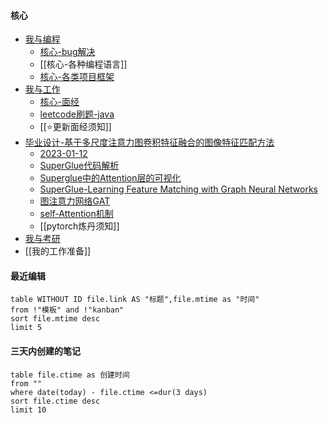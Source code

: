 #### 核心
- [我与编程](编程/我与编程.md)
	- [核心-bug解决](bug解决/核心-bug解决.md)
	- [[核心-各种编程语言]]
	- [核心-各类项目框架](编程/工作相关/核心-各类项目框架.md)
- [我与工作](编程/我与工作.md)
	- [核心-面经](编程/工作相关/核心-面经.md)
	- [leetcode刷题-java](编程/Leetcode/leetcode刷题-java.md)
	- [[⭐更新面经须知]]
- [毕业设计-基于多尺度注意力图卷积特征融合的图像特征匹配方法](科研/毕业设计/毕业设计-基于多尺度注意力图卷积特征融合的图像特征匹配方法.md)
	- [2023-01-12](日记/2023-01-12.md)
	- [SuperGlue代码解析](科研/毕业设计/SuperGlue代码解析.canvas)
	- [Superglue中的Attention层的可视化](科研/毕业设计/Superglue中的Attention层的可视化.md)
	- [SuperGlue-Learning Feature Matching with Graph Neural Networks](科研/毕业设计/SuperGlue-Learning%20Feature%20Matching%20with%20Graph%20Neural%20Networks.md)
	- [图注意力网络GAT](科研/毕业设计/图注意力网络GAT.md)
	- [self-Attention机制](科研/毕业设计/self-Attention机制.md)
	- [[pytorch炼丹须知]]
- [我与考研](考研/我与考研.md) 
- [[我的工作准备]]

 
#### 最近编辑
```dataview
table WITHOUT ID file.link AS "标题",file.mtime as "时间"
from !"模板" and !"kanban"
sort file.mtime desc
limit 5
```

#### 三天内创建的笔记
```dataview
table file.ctime as 创建时间
from ""
where date(today) - file.ctime <=dur(3 days)
sort file.ctime desc
limit 10
```

